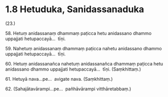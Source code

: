 # 1.8 Hetuduka, Sanidassanaduka

(23.)

58\. Hetuṃ anidassanaṃ dhammaṃ paṭicca hetu anidassano dhammo uppajjati hetupaccayā…  tīṇi.

59\. Nahetuṃ anidassanaṃ dhammaṃ paṭicca nahetu anidassano dhammo uppajjati hetupaccayā…  tīṇi.

60\. Hetuṃ anidassanañca nahetuṃ anidassanañca dhammaṃ paṭicca hetu anidassano dhammo uppajjati hetupaccayā…  tīṇi. (Saṃkhittaṃ.)

61\. Hetuyā nava…pe…  avigate nava. (Saṃkhittaṃ.)

62\. (Sahajātavārampi…pe…  pañhāvārampi vitthāretabbaṃ.)
